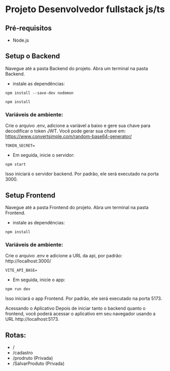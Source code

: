 # Projeto  Desenvolvedor fullstack js/ts


## Pré-requisitos
 - Node.js

## Setup o Backend
Navegue até a pasta Backend do projeto.
Abra um terminal na pasta Backend.
 - instale as dependências:

```
npm install --save-dev nodemon
```
```
npm install
```


### Variáveis de ambiente:
Crie o arquivo .env, adicione a variável a baixo e gere sua chave para decodificar o token JWT. Você pode gerar sua chave em: https://www.convertsimple.com/random-base64-generator/
```
TOKEN_SECRET=
```
- Em seguida, inicie o servidor:

```
npm start
```
Isso iniciará o servidor backend. Por padrão, ele será executado na porta 3000.

## Setup Frontend
Navegue até a pasta Frontend do projeto.
Abra um terminal na pasta Frontend.
 - instale as dependências:
```
npm install
```
### Variáveis de ambiente:
Crie o arquivo .env e adicione a URL da api, por padrão: http://localhost:3000/
```
VITE_API_BASE=
```
- Em seguida, inicie o app:

```
npm run dev
```
Isso iniciará o app Frontend. Por padrão, ele será executado na porta 5173.

Acessando o Aplicativo
Depois de iniciar tanto o backend quanto o frontend, você poderá acessar o aplicativo em seu navegador usando a URL http://localhost:5173.

## Rotas:
 - /
 - /cadastro
 - /prodruto (Privada)
 - /SalvarProduto (Privada)


